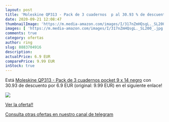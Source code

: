 ```yaml
---
layout: post
title: 'Moleskine QP313 - Pack de 3 cuadernos  p al 30.93 % de descuento'
date: 2020-09-21 12:08:47
thumbnailImage: 'https://m.media-amazon.com/images/I/317nZmHQsgL._SL200_.jpg'
images: [ 'https://m.media-amazon.com/images/I/317nZmHQsgL._SL200_.jpg' ]
comments: true
category: ofertas
author: ring
slug: 8883704916
description:
actualPrice: 6.9 EUR
comparePrice: 9.99 EUR
inStock: true
---
```


Está [Moleskine QP313 - Pack de 3 cuadernos  pocket 9 x 14  negro](https://www.amazon.com/dp/8883704916/?tag=redken08-20) con 30.93 de descuento por 6.9 EUR (original: 9.99 EUR) en el siguiente enlace!

[![](https://m.media-amazon.com/images/I/317nZmHQsgL._SL200_.jpg)](https://www.amazon.com/dp/8883704916/?tag=redken08-20)

[Ver la oferta!!](https://www.amazon.com/dp/8883704916/?tag=redken08-20)

[Consulta otras ofertas en nuestro canal de telegram](https://t.me/s/ofertas25)
